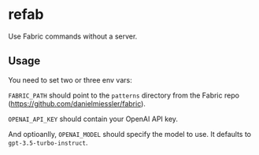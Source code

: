 # refab

Use Fabric commands without a server.

## Usage

You need to set two or three env vars:

`FABRIC_PATH` should point to the `patterns` directory from the Fabric repo (https://github.com/danielmiessler/fabric).

`OPENAI_API_KEY` should contain your OpenAI API key.

And optioanlly, `OPENAI_MODEL` should specify the model to use.  It defaults to `gpt-3.5-turbo-instruct`.
